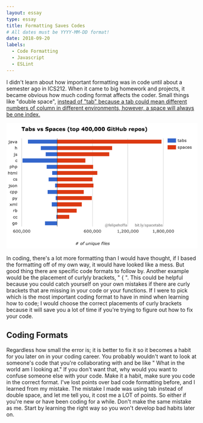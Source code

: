 ```yaml
---
layout: essay
type: essay
title: Formatting Saves Codes
# All dates must be YYYY-MM-DD format!
date: 2018-09-20
labels:
  - Code Formatting
  - Javascript
  - ESLint
---
```



I didn't learn about how important formatting was in code until about a semester ago in ICS212. When it came to big homework and projects, it became obvious how much coding format affects the coder. Small things like "double space", <a href="https://stackoverflow.com/questions/50642729/select-everything-after-a-certain-word-regular-expression?rq=1">instead of "tab" because a tab could mean different numbers of column in different environments, however, a space will always be one index.</a> 

<img class="ui large right circular floated image" src="../images/githubstat.png">

In coding, there's a lot more formatting than I would have thought, if I based the formatting off of my own way, it would have looked like a mess. But good thing there are specific code formats to follow by. Another example would be the placement of curlyly brackets, " { ". 
This could be helpful because you could catch yourself on your own mistakes if there are curly brackets that are missing in your code or your functions. If I were to pick which is the most important coding format to have in mind when learning how to code; I would choose the correct placements of curly brackets because it will save you a lot of time if you're trying to figure out how to fix your code.


<h2 id="coding formats">Coding Formats</h2>

Regardless how small the error is; it is better to fix it so it becomes a habit for you later on in your coding career. You probably wouldn't want to look at someone's code that you're collaborating with and be like " What in the world am I looking at." If you don't want that, why would you want to confuse someone else with your code. Make it a habit, make sure you code in the correct format. I've lost points over bad code formatting before, and I learned from my mistake. The mistake I made was using tab instead of double space, and let me tell you, it cost me a LOT of points. So either if you're new or have been coding for a while. Don't make the same mistake as me. Start by learning the right way so you won't develop bad habits later on.
